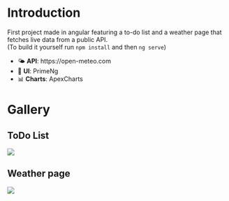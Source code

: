 # Introduction

First project made in angular featuring a to-do list and a weather page that fetches live data from a public API.<br>
(To build it yourself run <code>npm install</code> and then <code>ng serve</code>)

<ul>
<li>🌤️ <b>API</b>: https://open-meteo.com</li>
<li>📝 <b>UI</b>: PrimeNg</li>
<li>📊 <b>Charts</b>: ApexCharts</li>
</ul>

# Gallery

<div>
  <h2>ToDo List</h2>
  <img src="https://github.com/user-attachments/assets/2e9c876f-a6c0-4658-a982-2e3bd6ee804b"/>
  <h2>Weather page</h2>
  <img src="https://github.com/user-attachments/assets/2d429681-f6e7-407f-ad32-1318168efa8e"/>
</div>
